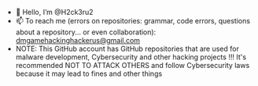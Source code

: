 - 👋 Hello, I’m @H2ck3ru2
- 📫 To reach me (errors on repositories: grammar, code errors, questions about a repository... or even collaboration): dmgamehackinghackerus@gmail.com
- NOTE: This GitHub account has GitHub repositories that are used for malware development, Cybersecurity and other hacking projects !!! It's recommended NOT TO ATTACK OTHERS and follow Cybersecurity laws because it may lead to fines and other things

<!---
H2ck3ru2/H2ck3ru2 is a ✨ special ✨ repository because its `README.md` (this file) appears on your GitHub profile.
You can click the Preview link to take a look at your changes.
--->
